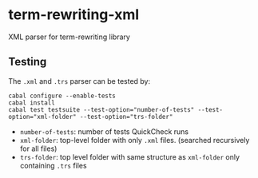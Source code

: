 # term-rewriting-xml
XML parser for term-rewriting library

## Testing

The `.xml` and `.trs` parser can be tested by:

```
cabal configure --enable-tests
cabal install
cabal test testsuite --test-option="number-of-tests" --test-option="xml-folder" --test-option="trs-folder"

```

- `number-of-tests`: number of tests QuickCheck runs
- `xml-folder`: top-level folder with only `.xml` files. (searched recursively for all files)
- `trs-folder`: top level folder with same structure as `xml-folder` only containing `.trs` files


